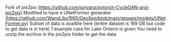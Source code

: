 Fork of pix2pix (https://github.com/junyanz/pytorch-CycleGAN-and-pix2pix)
Modified to have a UNetFormer generator (https://github.com/WangLibo1995/GeoSeg/blob/main/geoseg/models/UNetFormer.py)
Subset of data is availble here (entire dataset is 169 GB but code to get data is in here)
1 example case for Lake Ontario is given
You need to unzip the archive in the pix2pix folder to get the data
